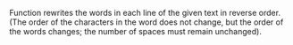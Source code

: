 Function rewrites the words in each line of the given text in reverse order.
(The order of the characters in the word does not change, but the order of the words changes; 
the number of spaces must remain unchanged).